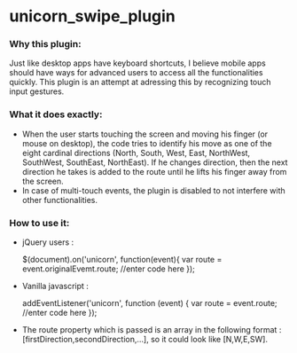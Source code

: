 unicorn_swipe_plugin
====================

<h3> Why this plugin: </h3>

Just like desktop apps have keyboard shortcuts, I believe mobile apps should have ways for advanced users to access all the functionalities quickly. This plugin is an attempt at adressing this by recognizing touch input gestures.

<h3> What it does exactly: </h3>

<ul><li> When the user starts touching the screen and moving his finger (or mouse on desktop), the code tries to identify his move as one of the eight cardinal directions (North, South, West, East, NorthWest, SouthWest, SouthEast, NorthEast). If he changes direction, then the next direction he takes is added to the route until he lifts his finger away from the screen. </li>
<li> In case of multi-touch events, the plugin is disabled to not interfere with other functionalities. </li></ul>

<h3> How to use it: </h3>
<ul>
<li> jQuery users : 

$(document).on('unicorn', function(event){ 
var route = event.originalEvemt.route;
//enter code here
});</li>

<li> Vanilla javascript : 

addEventListener('unicorn', function (event) { 
var route = event.route;
//enter code here
});
</li>
<li>The route property which is passed is an array in the following format : [firstDirection,secondDirection,...], so it could look like [N,W,E,SW].</li>
</ul>

